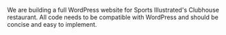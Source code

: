 We are building a full WordPress website for Sports Illustrated's Clubhouse restaurant. All code needs to be compatible with WordPress and should be concise and easy to implement.